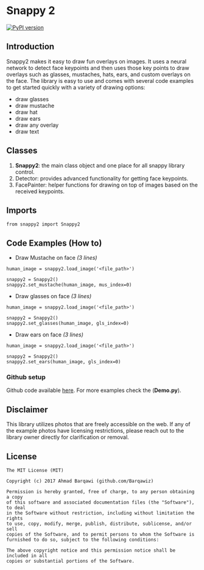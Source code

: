 # Snappy 2
[![PyPI version](https://badge.fury.io/py/snappy2.svg)](https://badge.fury.io/py/snappy2)

## Introduction
Snappy2 makes it easy to draw fun overlays on images. It uses a neural network to detect face keypoints and then uses those key points to draw overlays such as glasses, mustaches, hats, ears, and custom overlays on the face. The library is easy to use and comes with several code examples to get started quickly with a variety of drawing options:<br>
- draw glasses
- draw mustache
- draw hat
- draw ears
- draw any overlay
- draw text

## Classes
1. **Snappy2**: the main class object and one place for all snappy library control.
2. Detector: provides advanced functionality for getting face keypoints.
3. FacePainter: helper functions for drawing on top of images based on the received keypoints.

## Imports
```
from snappy2 import Snappy2
```

## Code Examples (How to)
- Draw Mustache on face *(3 lines)*
 ```
 human_image = snappy2.load_image('<file_path>')

 snappy2 = Snappy2()
 snappy2.set_mustache(human_image, mus_index=0)
 ```

- Draw glasses on face *(3 lines)*
```
human_image = snappy2.load_image('<file_path>')

snappy2 = Snappy2()
snappy2.set_glasses(human_image, gls_index=0)
```

- Draw ears on face *(3 lines)*
```
human_image = snappy2.load_image('<file_path>')

snappy2 = Snappy2()
snappy2.set_ears(human_image, gls_index=0)
```


### Github setup
Github code available [here](https://github.com/Barqawiz/Snnapy2-Filters).
For more examples check the (**Demo.py**).

## Disclaimer
This library utilizes photos that are freely accessible on the web. If any of the example photos have licensing restrictions, please reach out to the library owner directly for clarification or removal.

License
-------
    The MIT License (MIT)

    Copyright (c) 2017 Ahmad Barqawi (github.com/Barqawiz)

    Permission is hereby granted, free of charge, to any person obtaining a copy
    of this software and associated documentation files (the "Software"), to deal
    in the Software without restriction, including without limitation the rights
    to use, copy, modify, merge, publish, distribute, sublicense, and/or sell
    copies of the Software, and to permit persons to whom the Software is
    furnished to do so, subject to the following conditions:

    The above copyright notice and this permission notice shall be included in all
    copies or substantial portions of the Software.
